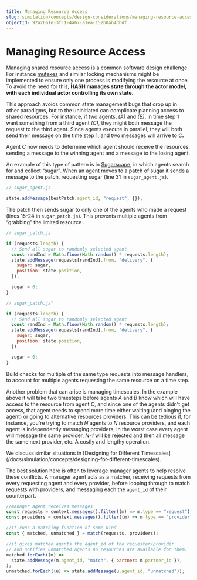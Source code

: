```yaml
---
title: Managing Resource Access
slug: simulation/concepts/design-considerations/managing-resource-access
objectId: 92a2661e-3fc1-4a67-a1ea-152b0ab4dbdf
---
```


# Managing Resource Access

Managing shared resource access is a common software design challenge. For instance [mutexes](https://en.wikipedia.org/wiki/Lock_%28computer_science%29) and similar locking mechanisms might be implemented to ensure only one process is modifying the resource at once. To avoid the need for this, **HASH manages state through the actor model, with each individual actor controlling its own state.**

This approach avoids common state management bugs that crop up in other paradigms, but to the uninitiated can complicate planning access to shared resources. For instance, if two agents, _\(A\)_ and _\(B\)_, in time step 1 want something from a third agent _\(C\)_, they might both message the request to the third agent. Since agents execute in parallel, they will both send their message on the time step 1, and two messages will arrive to _C_**.**

Agent _C_ now needs to determine which agent should receive the resources, sending a message to the winning agent and a message to the losing agent.

An example of this type of pattern is in [Sugarscape](/@hash/sugarscape), in which agents search for and collect “sugar”. When an agent moves to a patch of sugar it sends a message to the patch, requesting sugar \(line 31 in `sugar_agent.js`\).

```javascript
// sugar_agent.js

state.addMessage(bestPatch.agent_id, "request", {});
```

The patch then sends sugar to only one of the agents who made a request \(lines 15-24 in `sugar_patch.js`\). This prevents multiple agents from “grabbing” the limited resource .

```javascript
// sugar_patch.js

if (requests.length) {
  // Send all sugar to randomly selected agent
  const randInd = Math.floor(Math.random() * requests.length);
  state.addMessage(requests[randInd].from, "delivery", {
    sugar: sugar,
    position: state.position,
  });

  sugar = 0;
}
```

<Tabs>
<Tab title="JavaScript" >

```javascript
// sugar_patch.js"

if (requests.length) {
  // Send all sugar to randomly selected agent
  const randInd = Math.floor(Math.random() * requests.length);
  state.addMessage(requests[randInd].from, "delivery", {
    sugar: sugar,
    position: state.position,
  });

  sugar = 0;
}
```

</Tab>
</Tabs>

<Hint style="info">
Build checks for multiple of the same type requests into message handlers, to account for multiple agents requesting the same resource on a time step.
</Hint>

Another problem that can arise is managing timescales. In the example above it will take two timesteps before agents _A_ and _B_ know which will have access to the resource from agent _C_, and since one of the agents didn't get access, that agent needs to spend more time either waiting \(and pinging the agent\) or going to alternative resources providers. This can be tedious if, for instance, you're trying to match _N_ agents to _N_ resource providers, and each agent is independently messaging providers, in the worst case every agent will message the same provider, _N-1_ will be rejected and then all message the same next provider, etc. A costly and lengthy operation.

<Hint style="info">
We discuss similar situations in [Designing for Different Timescales](/docs/simulation/concepts/designing-for-different-timescales).
</Hint>

The best solution here is often to leverage manager agents to help resolve these conflicts. A manager agent acts as a matcher, receiving requests from every requesting agent and every provider, before looping through to match requests with providers, and messaging each the `agent_id` of their counterpart.

```javascript
//manager agent receives messages
const requests = context.messages().filter((m) => m.type == "request");
const providers = context.messages().filter((m) => m.type == "provider");

//it runs a matching function of some kind
const { matched, unmatched } = match(requests, providers);

//it gives matched agents the agent_id of the requester/provider
// and notifies unmatched agents no resources are available for them.
matched.forEach((m) =>
  state.addMessage(m.agent_id, "match", { partner: m.partner_id }),
);
unmatched.forEach((u) => state.addMessage(u.agent_id, "unmatched"));
```
